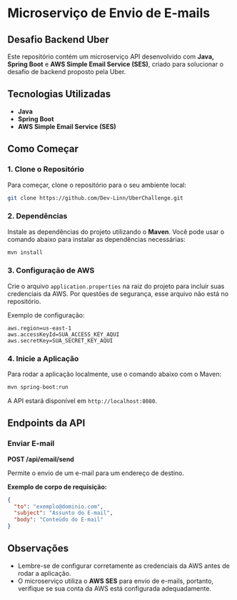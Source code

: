 # Microserviço de Envio de E-mails  
## Desafio Backend Uber

Este repositório contém um microserviço API desenvolvido com **Java, Spring Boot** e **AWS Simple Email Service (SES)**, criado para solucionar o desafio de backend proposto pela Uber.

## Tecnologias Utilizadas

- **Java**
- **Spring Boot**
- **AWS Simple Email Service (SES)**

## Como Começar

### 1. Clone o Repositório

Para começar, clone o repositório para o seu ambiente local:

```bash
git clone https://github.com/Dev-Linn/UberChallenge.git
```

### 2. Dependências

Instale as dependências do projeto utilizando o **Maven**. Você pode usar o comando abaixo para instalar as dependências necessárias:

```bash
mvn install
```

### 3. Configuração de AWS

Crie o arquivo `application.properties` na raiz do projeto para incluir suas credenciais da AWS. Por questões de segurança, esse arquivo não está no repositório.

Exemplo de configuração:

```properties
aws.region=us-east-1
aws.accessKeyId=SUA_ACCESS_KEY_AQUI
aws.secretKey=SUA_SECRET_KEY_AQUI
```

### 4. Inicie a Aplicação

Para rodar a aplicação localmente, use o comando abaixo com o Maven:

```bash
mvn spring-boot:run
```

A API estará disponível em `http://localhost:8080`.

## Endpoints da API

### Enviar E-mail

**POST /api/email/send**

Permite o envio de um e-mail para um endereço de destino.

**Exemplo de corpo de requisição:**

```json
{
  "to": "exemplo@dominio.com",
  "subject": "Assunto do E-mail",
  "body": "Conteúdo do E-mail"
}
```

## Observações

- Lembre-se de configurar corretamente as credenciais da AWS antes de rodar a aplicação.
- O microserviço utiliza o **AWS SES** para envio de e-mails, portanto, verifique se sua conta da AWS está configurada adequadamente.
